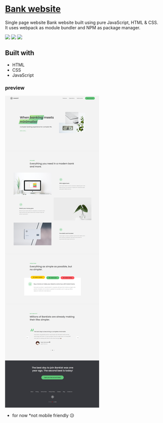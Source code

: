 # <a href="https://bankaa.netlify.app" target="_blank">Bank website</a>
Single page website Bank website built using pure JavaScript, HTML &amp; CSS. It uses webpack as module bundler and NPM as package manager.

<img src="https://user-images.githubusercontent.com/25181517/192158954-f88b5814-d510-4564-b285-dff7d6400dad.png" width="20px"> <img src="https://user-images.githubusercontent.com/25181517/183898674-75a4a1b1-f960-4ea9-abcb-637170a00a75.png" width="20px">  <img src="https://user-images.githubusercontent.com/25181517/117447155-6a868a00-af3d-11eb-9cfe-245df15c9f3f.png" width="20px">

## Built with
- HTML
- CSS
- JavaScript

### preview

![image preview](preview.png)

- for now \*not mobile friendly 😥
